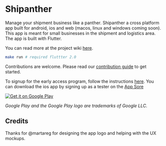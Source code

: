 # Shipanther

Manage your shipment business like a panther. Shipanther a cross platform app built for android, ios and web (macos, linux and windows coming soon). This app is meant for small businesses in the shipment and logistics area. The app is built with Flutter.

You can read more at the project wiki [here](https://github.com/bigpanther/shipanther/wiki).

```bash
make run # required fluttter 2.0
```

Contributions are welcome. Please read our [contribution guide](./.github/CONTRIBUTING.md) to get started.

To signup for the early access program, follow the instructions [here](https://github.com/bigpanther/shipanther/wiki/Mobile-devices-beta-program-enrollment). You can download the ios app by signing up as a tester on the [App Sore](https://testflight.apple.com/join/NGxZ6OYF)

[![Get it on Google Play](https://play.google.com/intl/en_us/badges/static/images/badges/en_badge_web_generic.png)](https://play.google.com/store/apps/details?id=ca.bigpanther.shipanthertest&pcampaignid=github) 


*Google Play and the Google Play logo are trademarks of Google LLC.*

## Credits

Thanks for @martareg for designing the app logo and helping with the UX mockups.

